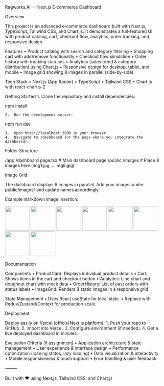 Ragworks.AI — Next.js E‑commerce Dashboard

Overview

This project is an advanced e‑commerce dashboard built with Next.js, TypeScript, Tailwind CSS, and Chart.js. It demonstrates a full-featured UI with product catalog, cart, checkout flow, analytics, order tracking, and responsive design.

Features
	•	Product catalog with search and category filtering
	•	Shopping cart with add/remove functionality
	•	Checkout flow simulation
	•	Order history with tracking statuses
	•	Analytics (sales trend & category distribution) using Chart.js
	•	Responsive design for desktop, tablet, and mobile
	•	Image grid showing 8 images in parallel (side-by-side)

Tech Stack
	•	Next.js (App Router)
	•	TypeScript
	•	Tailwind CSS
	•	Chart.js with react-chartjs-2

Getting Started
	1.	Clone the repository and install dependencies:

npm install


	2.	Run the development server:

npm run dev


	3.	Open http://localhost:3000 in your browser.
	4.	Navigate to /dashboard (or the page where you integrate the dashboard).

Folder Structure

/app
  /dashboard
    page.tsx       # Main dashboard page
/public
  /images          # Place 8 images here (img1.jpg ... img8.jpg)

Image Grid

The dashboard displays 8 images in parallel. Add your images under public/images/ and update names accordingly.

Example markdown image insertion:

<p>
  <img src="/images/img1.jpg" width="80" height="80" />
  <img src="/images/img2.jpg" width="80" height="80" />
  <img src="/images/img3.jpg" width="80" height="80" />
  <img src="/images/img4.jpg" width="80" height="80" />
  <img src="/images/img5.jpg" width="80" height="80" />
  <img src="/images/img6.jpg" width="80" height="80" />
  <img src="/images/img7.jpg" width="80" height="80" />
  <img src="/images/img8.jpg" width="80" height="80" />
</p>


Documentation

Components
	•	ProductCard: Displays individual product details
	•	Cart: Shows items in the cart and checkout button
	•	Analytics: Line chart and doughnut chart with mock data
	•	OrderHistory: List of past orders with status labels
	•	ImageGrid: Renders 8 static images in a responsive grid

State Management
	•	Uses React useState for local state.
	•	Replace with Redux/Zustand/Context for production scale.

Deployment

Deploy easily on Vercel (official Next.js platform):
	1.	Push your repo to GitHub.
	2.	Import into Vercel.
	3.	Configure environment (if needed).
	4.	Get a live deployed dashboard in minutes.

Evaluation Criteria (if assignment)
	•	Application architecture & state management
	•	User experience & interface design
	•	Performance optimization (loading states, lazy loading)
	•	Data visualization & interactivity
	•	Mobile responsiveness & touch support
	•	Error handling & user feedback

⸻

Built with ❤️ using Next.js, Tailwind CSS, and Chart.js

